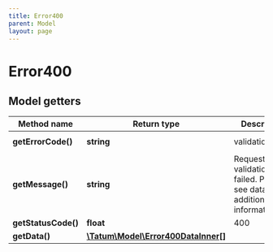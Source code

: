 ```yaml
---
title: Error400
parent: Model
layout: page
---
```


# Error400

## Model getters

Method name | Return type | Description | Notes
------------ | ------------- | ------------- | -------------
**getErrorCode()** | **string** | validation.failed | ex.: `validation.failed`
**getMessage()** | **string** | Request validation failed. Please see data for additional information. | ex.: `Request validation failed. Please see data for additional information.`
**getStatusCode()** | **float** | 400 | ex.: `400`
**getData()** | [**\Tatum\Model\Error400DataInner[]**](../Error400DataInner) |  | ex.: `null`

